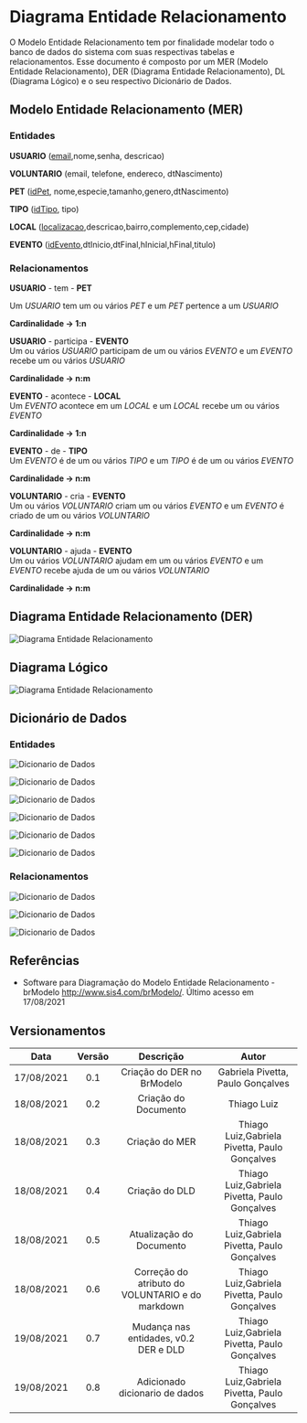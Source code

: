 # Diagrama Entidade Relacionamento

O Modelo Entidade Relacionamento tem por finalidade modelar todo o banco de dados do sistema com suas respectivas tabelas e relacionamentos. Esse documento é composto por um MER (Modelo Entidade Relacionamento), DER (Diagrama Entidade Relacionamento), DL (Diagrama Lógico) e o seu respectivo Dicionário de Dados.

## Modelo Entidade Relacionamento (MER)

### Entidades

**USUARIO** (<ins>email</ins>,nome,senha, descricao)

**VOLUNTARIO** (email, telefone, endereco, dtNascimento)

**PET** (<ins>idPet</ins>, nome,especie,tamanho,genero,dtNascimento)

**TIPO** (<ins>idTipo</ins>, tipo)

**LOCAL** (<ins>localizacao</ins>,descricao,bairro,complemento,cep,cidade)

**EVENTO** (<ins>idEvento</ins>,dtInicio,dtFinal,hInicial,hFinal,titulo)

### Relacionamentos

**USUARIO** - tem - **PET**

Um _USUARIO_ tem um ou vários _PET_ e um _PET_ pertence a um _USUARIO_

**Cardinalidade -> 1:n**

**USUARIO** - participa - **EVENTO**<br>
Um ou vários _USUARIO_  participam de um ou vários _EVENTO_ e um _EVENTO_ recebe um ou vários _USUARIO_

**Cardinalidade -> n:m**

**EVENTO** - acontece - **LOCAL**<br>
Um _EVENTO_ acontece em um _LOCAL_
e um _LOCAL_ recebe um ou vários _EVENTO_

**Cardinalidade -> 1:n**

**EVENTO** - de - **TIPO**<br>
Um _EVENTO_ é de um ou vários _TIPO_ e um _TIPO_ é de um ou vários _EVENTO_

**Cardinalidade -> n:m**

**VOLUNTARIO** - cria - **EVENTO**<br>
Um ou vários _VOLUNTARIO_  criam um ou vários _EVENTO_ e um _EVENTO_ é criado de um ou vários _VOLUNTARIO_

**Cardinalidade -> n:m**

**VOLUNTARIO** - ajuda - **EVENTO**<br>
Um ou vários _VOLUNTARIO_ ajudam em um ou vários _EVENTO_ e um _EVENTO_ recebe ajuda de um ou vários _VOLUNTARIO_

**Cardinalidade -> n:m**

## Diagrama Entidade Relacionamento (DER)

![Diagrama Entidade Relacionamento](./img/der.png)

## Diagrama Lógico

![Diagrama Entidade Relacionamento](./img/dld.png)

## Dicionário de Dados
### Entidades

![Dicionario de Dados](./img/dicionario_usuario.png)

![Dicionario de Dados](./img/dicionario_voluntario.png)

![Dicionario de Dados](./img/dicionario_pet.png)

![Dicionario de Dados](./img/dicionario_evento.png)

![Dicionario de Dados](./img/dicionario_tipo.png)

![Dicionario de Dados](./img/dicionario_local.png)

### Relacionamentos

![Dicionario de Dados](./img/dicionario_ajuda.png)

![Dicionario de Dados](./img/dicionario_cria.png)

![Dicionario de Dados](./img/dicionario_participa.png)
## Referências

- Software para Diagramação do Modelo Entidade Relacionamento - brModelo <http://www.sis4.com/brModelo/>. Último acesso em 17/08/2021

## Versionamentos

|Data|Versão|Descrição|Autor|
|:--------:|:---:|:-------------------: |:-----------------------:|
|17/08/2021| 0.1 | Criação do DER no BrModelo | Gabriela Pivetta, Paulo Gonçalves |
|18/08/2021| 0.2 | Criação do Documento | Thiago Luiz |  
|18/08/2021| 0.3 | Criação do MER | Thiago Luiz,Gabriela Pivetta, Paulo Gonçalves |
|18/08/2021| 0.4 | Criação do DLD | Thiago Luiz,Gabriela Pivetta, Paulo Gonçalves |
|18/08/2021| 0.5 | Atualização do Documento | Thiago Luiz,Gabriela Pivetta, Paulo Gonçalves |
|18/08/2021| 0.6 | Correção do atributo do VOLUNTARIO  e do markdown| Thiago Luiz,Gabriela Pivetta, Paulo Gonçalves |
|19/08/2021| 0.7 | Mudança nas entidades, v0.2 DER e DLD | Thiago Luiz,Gabriela Pivetta, Paulo Gonçalves |
|19/08/2021| 0.8 | Adicionado dicionario de dados | Thiago Luiz,Gabriela Pivetta, Paulo Gonçalves |
